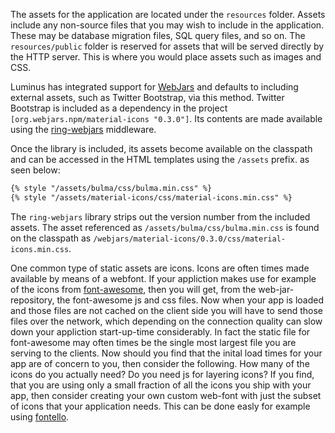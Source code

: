 The assets for the application are located under the `resources` folder. Assets include any non-source files that you may
wish to include in the application. These may be database migration files, SQL query files, and so on. The `resources/public`
folder is reserved for assets that will be served directly by the HTTP server. This is where you would place assets such as images and CSS.

Luminus has integrated support for [WebJars](http://www.webjars.org/) and defaults to including external assets, such as
Twitter Bootstrap, via this method. Twitter Bootstrap is included as a dependency in the project `[org.webjars.npm/material-icons "0.3.0"]`.
Its contents are made available using the [ring-webjars](https://github.com/weavejester/ring-webjars) middleware.

Once the library is included, its assets become available on the classpath and can be accessed in the HTML templates
using the `/assets` prefix. as seen below:

```xml
{% style "/assets/bulma/css/bulma.min.css" %}
{% style "/assets/material-icons/css/material-icons.min.css" %}
```

The `ring-webjars` library strips out the version number from the included assets. The asset
referenced as `/assets/bulma/css/bulma.min.css` is found on the classpath as
`/webjars/material-icons/0.3.0/css/material-icons.min.css`.

One common type of static assets are icons. Icons are often times made available by means of a webfont.
If your appliction makes use for example of the icons from [font-awesome](https://fontawesome.com), then you will get, from the web-jar-repository, the font-awesome js and css files. Now when your app is loaded and those files are not cached on the client side you will have to send those files over the network, which depending on the connection quality can slow down your appliction start-up-time considerably. In fact the static file for font-awesome may often times be the single most largest file you are serving to the clients.
Now should you find that the inital load times for your app are of concern to you, then consider the following. How many of the icons do you actually need? Do you need js for layering icons? If you find, that you are using only a small fraction of all the icons you ship with your app, then consider creating your own custom web-font with just the subset of icons that your application needs. This can be done easly for example using [fontello](http://fontello.com/).
